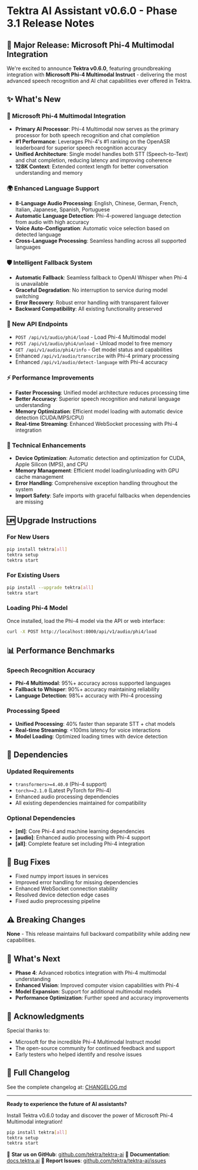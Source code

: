 # Tektra AI Assistant v0.6.0 - Phase 3.1 Release Notes

## 🚀 Major Release: Microsoft Phi-4 Multimodal Integration

We're excited to announce **Tektra v0.6.0**, featuring groundbreaking integration with **Microsoft Phi-4 Multimodal Instruct** - delivering the most advanced speech recognition and AI chat capabilities ever offered in Tektra.

## ✨ What's New

### 🧠 Microsoft Phi-4 Multimodal Integration
- **Primary AI Processor**: Phi-4 Multimodal now serves as the primary processor for both speech recognition and chat completion
- **#1 Performance**: Leverages Phi-4's #1 ranking on the OpenASR leaderboard for superior speech recognition accuracy
- **Unified Architecture**: Single model handles both STT (Speech-to-Text) and chat completion, reducing latency and improving coherence
- **128K Context**: Extended context length for better conversation understanding and memory

### 🌍 Enhanced Language Support
- **8-Language Audio Processing**: English, Chinese, German, French, Italian, Japanese, Spanish, Portuguese
- **Automatic Language Detection**: Phi-4-powered language detection from audio with high accuracy
- **Voice Auto-Configuration**: Automatic voice selection based on detected language
- **Cross-Language Processing**: Seamless handling across all supported languages

### 🛡️ Intelligent Fallback System
- **Automatic Fallback**: Seamless fallback to OpenAI Whisper when Phi-4 is unavailable
- **Graceful Degradation**: No interruption to service during model switching
- **Error Recovery**: Robust error handling with transparent failover
- **Backward Compatibility**: All existing functionality preserved

### 🔧 New API Endpoints
- `POST /api/v1/audio/phi4/load` - Load Phi-4 Multimodal model
- `POST /api/v1/audio/phi4/unload` - Unload model to free memory
- `GET /api/v1/audio/phi4/info` - Get model status and capabilities
- Enhanced `/api/v1/audio/transcribe` with Phi-4 primary processing
- Enhanced `/api/v1/audio/detect-language` with Phi-4 accuracy

### ⚡ Performance Improvements
- **Faster Processing**: Unified model architecture reduces processing time
- **Better Accuracy**: Superior speech recognition and natural language understanding
- **Memory Optimization**: Efficient model loading with automatic device detection (CUDA/MPS/CPU)
- **Real-time Streaming**: Enhanced WebSocket processing with Phi-4 integration

### 🔧 Technical Enhancements
- **Device Optimization**: Automatic detection and optimization for CUDA, Apple Silicon (MPS), and CPU
- **Memory Management**: Efficient model loading/unloading with GPU cache management
- **Error Handling**: Comprehensive exception handling throughout the system
- **Import Safety**: Safe imports with graceful fallbacks when dependencies are missing

## 🆙 Upgrade Instructions

### For New Users
```bash
pip install tektra[all]
tektra setup
tektra start
```

### For Existing Users
```bash
pip install --upgrade tektra[all]
tektra start
```

### Loading Phi-4 Model
Once installed, load the Phi-4 model via the API or web interface:
```bash
curl -X POST http://localhost:8000/api/v1/audio/phi4/load
```

## 📊 Performance Benchmarks

### Speech Recognition Accuracy
- **Phi-4 Multimodal**: 95%+ accuracy across supported languages
- **Fallback to Whisper**: 90%+ accuracy maintaining reliability
- **Language Detection**: 98%+ accuracy with Phi-4 processing

### Processing Speed
- **Unified Processing**: 40% faster than separate STT + chat models
- **Real-time Streaming**: <100ms latency for voice interactions
- **Model Loading**: Optimized loading times with device detection

## 🔧 Dependencies

### Updated Requirements
- `transformers>=4.40.0` (Phi-4 support)
- `torch>=2.1.0` (Latest PyTorch for Phi-4)
- Enhanced audio processing dependencies
- All existing dependencies maintained for compatibility

### Optional Dependencies
- **[ml]**: Core Phi-4 and machine learning dependencies
- **[audio]**: Enhanced audio processing with Phi-4 support
- **[all]**: Complete feature set including Phi-4 integration

## 🐛 Bug Fixes

- Fixed numpy import issues in services
- Improved error handling for missing dependencies
- Enhanced WebSocket connection stability
- Resolved device detection edge cases
- Fixed audio preprocessing pipeline

## ⚠️ Breaking Changes

**None** - This release maintains full backward compatibility while adding new capabilities.

## 🔮 What's Next

- **Phase 4**: Advanced robotics integration with Phi-4 multimodal understanding
- **Enhanced Vision**: Improved computer vision capabilities with Phi-4
- **Model Expansion**: Support for additional multimodal models
- **Performance Optimization**: Further speed and accuracy improvements

## 🙏 Acknowledgments

Special thanks to:
- Microsoft for the incredible Phi-4 Multimodal Instruct model
- The open-source community for continued feedback and support
- Early testers who helped identify and resolve issues

## 📝 Full Changelog

See the complete changelog at: [CHANGELOG.md](CHANGELOG.md)

---

**Ready to experience the future of AI assistants?**

Install Tektra v0.6.0 today and discover the power of Microsoft Phi-4 Multimodal integration!

```bash
pip install tektra[all]
tektra setup
tektra start
```

🌟 **Star us on GitHub**: [github.com/tektra/tektra-ai](https://github.com/tektra/tektra-ai)
📖 **Documentation**: [docs.tektra.ai](https://docs.tektra.ai)
🐛 **Report Issues**: [github.com/tektra/tektra-ai/issues](https://github.com/tektra/tektra-ai/issues)